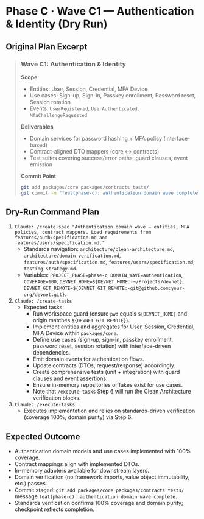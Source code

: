 # Phase C · Wave C1 — Authentication & Identity (Dry Run)

## Original Plan Excerpt

> ### Wave C1: Authentication & Identity
>
> **Scope**
> - Entities: User, Session, Credential, MFA Device
> - Use cases: Sign-up, Sign-in, Passkey enrollment, Password reset, Session rotation
> - Events: `UserRegistered`, `UserAuthenticated`, `MfaChallengeRequested`
>
> **Deliverables**
> - Domain services for password hashing + MFA policy (interface-based)
> - Contract-aligned DTO mappers (core ↔ contracts)
> - Test suites covering success/error paths, guard clauses, event emission
>
> **Commit Point**
> ```bash
> git add packages/core packages/contracts tests/
> git commit -m "feat(phase-c): authentication domain wave complete"
> ```

## Dry-Run Command Plan

1. `Claude: /create-spec "Authentication domain wave — entities, MFA policies, contract mappers. Load requirements from features/auth/specification.md and features/users/specification.md."`
   - Standards navigation: `architecture/clean-architecture.md`, `architecture/domain-verification.md`, `features/auth/specification.md`, `features/users/specification.md`, `testing-strategy.md`.
   - Variables: `PROJECT_PHASE=phase-c`, `DOMAIN_WAVE=authentication`, `COVERAGE=100`, `DEVNET_HOME=${DEVNET_HOME:-~/Projects/devnet}`, `DEVNET_GIT_REMOTE=${DEVNET_GIT_REMOTE:-git@github.com:your-org/devnet.git}`.
2. `Claude: /create-tasks`
   - Expected tasks:
     - Run workspace guard (ensure `pwd` equals ``${DEVNET_HOME}`` and origin matches ``${DEVNET_GIT_REMOTE}``).
     - Implement entities and aggregates for User, Session, Credential, MFA Device within `packages/core`.
     - Define use cases (sign-up, sign-in, passkey enrollment, password reset, session rotation) with interface-driven dependencies.
     - Emit domain events for authentication flows.
     - Update contracts (DTOs, request/response) accordingly.
     - Create comprehensive tests (unit + integration) with guard clauses and event assertions.
     - Ensure in-memory repositories or fakes exist for use cases.
     - Note that `/execute-tasks` Step 6 will run the Clean Architecture verification blocks.
3. `Claude: /execute-tasks`
   - Executes implementation and relies on standards-driven verification (coverage 100%, domain purity) via Step 6.

## Expected Outcome

- Authentication domain models and use cases implemented with 100% coverage.
- Contract mappings align with implemented DTOs.
- In-memory adapters available for downstream layers.
- Domain verification (no framework imports, value object immutability, etc.) passes.
- Commit staged: `git add packages/core packages/contracts tests/` message `feat(phase-c): authentication domain wave complete`.
- Standards verification confirms 100% coverage and domain purity; checkpoint reflects completion.
